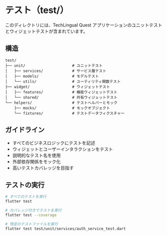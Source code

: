 # テスト（test/）

このディレクトリには、TechLingual Quest アプリケーションのユニットテストとウィジェットテストが含まれています。

## 構造

```
test/
├── unit/                     # ユニットテスト
│   ├── services/             # サービス層テスト
│   ├── models/               # モデルテスト
│   └── utils/                # ユーティリティ関数テスト
├── widget/                   # ウィジェットテスト
│   ├── features/             # 機能ウィジェットテスト
│   └── shared/               # 共有ウィジェットテスト
└── helpers/                  # テストヘルパーとモック
    ├── mocks/                # モックオブジェクト
    └── fixtures/             # テストデータフィクスチャー
```

## ガイドライン

- すべてのビジネスロジックにテストを記述
- ウィジェットとユーザーインタラクションをテスト
- 説明的なテスト名を使用
- 外部依存関係をモック化
- 高いテストカバレッジを目指す

## テストの実行

```bash
# すべてのテストを実行
flutter test

# カバレッジ付きでテストを実行
flutter test --coverage

# 特定のテストファイルを実行
flutter test test/unit/services/auth_service_test.dart
```
